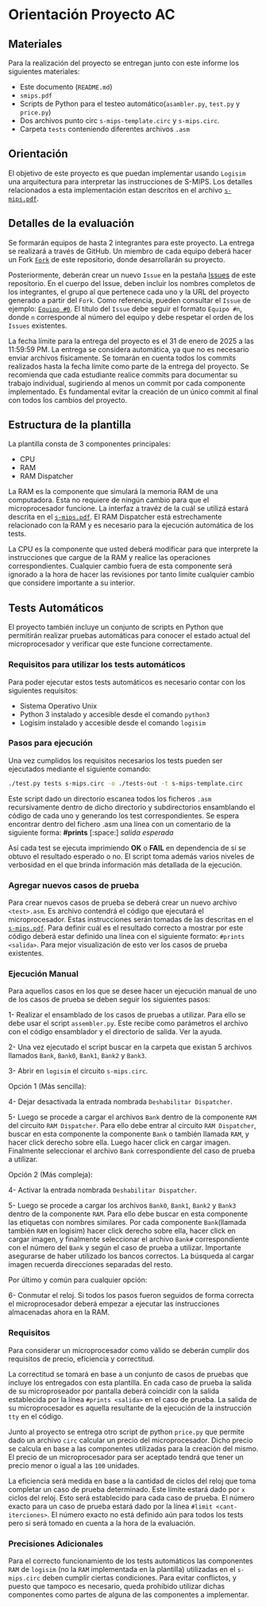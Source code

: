 # Orientación Proyecto AC

## Materiales

Para la realización del proyecto se entregan junto con este informe los siguientes materiales:

* Este documento (`README.md`)
* `smips.pdf`
* Scripts de Python para el testeo automático(`asambler.py`, `test.py` y `price.py`)
* Dos archivos punto circ `s-mips-template.circ` y `s-mips.circ`.
* Carpeta `tests` conteniendo diferentes archivos `.asm`

## Orientación

El objetivo de este proyecto es que puedan implementar usando `Logisim` una arquitectura para interpretar las instrucciones de S-MIPS. Los detalles relacionados a esta implementación estan descritos en el archivo [`s-mips.pdf`](./s-mips.pdf).

## Detalles de la evaluación

Se formarán equipos de hasta 2 integrantes para este proyecto. La entrega se realizará a través de GitHub. Un miembro de cada equipo deberá hacer un Fork [`Fork`](https://github.com/UH-Matcom-AC/Proyecto-SMIPS-2024-2025/fork) de este repositorio, donde desarrollarán su proyecto.

Posteriormente, deberán crear un nuevo `Issue` en la pestaña [Issues](https://github.com/UH-Matcom-AC/Proyecto-SMIPS-2024-2025/issues) de este repositorio. En el cuerpo del Issue, deben incluir los nombres completos de los integrantes, el grupo al que pertenece cada uno y la URL del proyecto generado a partir del `Fork`. Como referencia, pueden consultar el `Issue` de ejemplo: [`Equipo #0`](https://github.com/UH-Matcom-AC/Proyecto-SMIPS-2024-2025/issues/1). El título del `Issue` debe seguir el formato `Equipo #n`, donde `n` corresponde al número del equipo y debe respetar el orden de los `Issues` existentes.

La fecha límite para la entrega del proyecto es el 31 de enero de 2025 a las 11:59:59 PM. La entrega se considera automática, ya que no es necesario enviar archivos físicamente. Se tomarán en cuenta todos los commits realizados hasta la fecha límite como parte de la entrega del proyecto. Se recomienda que cada estudiante realice commits para documentar su trabajo individual, sugiriendo al menos un commit por cada componente implementado. Es fundamental evitar la creación de un único commit al final con todos los cambios del proyecto.

## Estructura de la plantilla

La plantilla consta de 3 componentes principales:

* CPU
* RAM
* RAM Dispatcher

La RAM es la componente que simulará la memoria RAM de una computadora. Esta no requiere de ningún cambio para que el microprocesador funcione. La interfaz a travéz de la cuál se utilizá estará descrita en el [`s-mips.pdf`](./s-mips.pdf). El RAM Dispatcher está estrechamente relacionado con la RAM y es necesario para la ejecución automática de los tests.

La CPU es la componente que usted deberá modificar para que interprete la instrucciones que cargue de la RAM y realice las operaciones correspondientes. Cualquier cambio fuera de esta componente será ignorado a la hora de hacer las revisiones por tanto limite cualquier cambio que considere importante a su interior.

## Tests Automáticos

El proyecto también incluye un conjunto de scripts en Python que permitirán realizar pruebas automáticas para conocer el estado actual del microprocesador y verificar que este funcione correctamente.

### Requisitos para utilizar los tests automáticos

Para poder ejecutar estos tests automáticos es necesario contar con los siguientes requisitos:

* Sistema Operativo Unix
* Python 3 instalado y accesible desde el comando `python3`
* Logisim instalado y accesible desde el comando `logisim`

### Pasos para ejecución

Una vez cumplidos los requisitos necesarios los tests pueden ser ejecutados mediante el siguiente comando:

```bash
./test.py tests s-mips.circ -o ./tests-out -t s-mips-template.circ
```

Este script dado un directorio escanea todos los ficheros `.asm` recursivamente dentro de dicho directorio y subdirectorios ensamblando el código de cada uno y generando los test correspondientes. Se espera encontrar dentro del fichero .asm una línea con un comentario de la siguiente forma:
**#prints** [:space:] *salida esperada*

Así cada test se ejecuta imprimiendo **OK** o **FAIL** en dependencia de si se obtuvo el resultado esperado o no. El script toma además varios niveles de verbosidad en el que brinda información más detallada de la ejecución.

### Agregar nuevos casos de prueba

Para crear nuevos casos de prueba se deberá crear un nuevo archivo `<test>.asm`. Es archivo contendrá el código que ejecutará el microprocesador. Estas instrucciones serán tomadas de las descritas en el [`s-mips.pdf`](./s-mips.pdf). Para definir cuál es el resultado correcto a mostrar por este código deberá estar definido una línea con el siguiente formato: `#prints <salida>`. Para mejor visualización de esto ver los casos de prueba existentes.

### Ejecución Manual

Para aquellos casos en los que se desee hacer un ejecución manual de uno de los casos de prueba se deben seguir los siguientes pasos:

1- Realizar el ensamblado de los casos de pruebas a utilizar. Para ello se debe usar el script `assembler.py`. Este recibe como parámetros el archivo con el código ensamblador y el directorio de salida. Ver la ayuda.

2- Una vez ejecutado el script buscar en la carpeta que existan 5 archivos llamados `Bank`, `Bank0`, `Bank1`, `Bank2` y `Bank3`.

3- Abrir en `logisim` el circuito `s-mips.circ`.

Opción 1 (Más sencilla):

4- Dejar desactivada la entrada nombrada `Deshabilitar Dispatcher`.

5- Luego se procede a cargar el archivos `Bank` dentro de la componente `RAM` del circuito `RAM Dispatcher`. Para ello debe entrar al circuito `RAM Dispatcher`, buscar en esta componente la componente `Bank` o también llamada `RAM`, y hacer click derecho sobre ella. Luego hacer click en cargar imagen. Finalmente seleccionar el archivo `Bank` correspondiente del caso de prueba a utilizar.

Opción 2 (Más compleja):

4- Activar la entrada nombrada `Deshabilitar Dispatcher`.

5- Luego se procede a cargar los archivos `Bank0`, `Bank1`, `Bank2` y `Bank3` dentro de la componente `RAM`. Para ello debe buscar en esta componente las etiquetas con nombres similares. Por cada componente `Bank`(llamada también `RAM` en logisim) hacer click derecho sobre ella, hacer click en cargar imagen, y finalmente seleccionar el archivo `Bank#` correspondiente con el número del `Bank` y según el caso de prueba a utilizar. Importante asegurarse de haber utilizado los bancos correctos. La búsqueda al cargar imagen recuerda direcciones separadas del resto.

Por último y común para cualquier opción:

6- Conmutar el reloj. Si todos los pasos fueron seguidos de forma correcta el microprocesador deberá empezar a ejecutar las instrucciones almacenadas ahora en la RAM.

### Requisitos

Para considerar un microprocesador como válido se deberán cumplir dos requisitos de precio, eficiencia y correctitud.

La correctitud se tomará en base a un conjunto de casos de pruebas que incluye los entregados con esta plantilla. En cada caso de prueba la salida de su microproseador por pantalla deberá coincidir con la salida establecida por la línea `#prints <salida>` en el caso de prueba. La salida de su microprocesador es aquella resultante de la ejecución de la instrucción `tty` en el código.

Junto al proyecto se entrega otro script de python `price.py` que permite dado un archivo `circ` calcular un precio del microprocesador. Dicho precio se calcula en base a las componentes utilizadas para la creación del mismo. El precio de un microprocesador para ser aceptado tendrá que tener un precio menor o igual a las `100` unidades.

La eficiencia será medida en base a la cantidad de ciclos del reloj que toma completar un caso de prueba determinado. Este límite estará dado por `x` ciclos del reloj. Esto será establecido para cada caso de prueba. El número exacto para un caso de prueba estará dado por la línea `#limit <cant-iterciones>`. El número exacto no está definido aún para todos los tests pero si será tomado en cuenta a la hora de la evaluación.

### Precisiones Adicionales

Para el correcto funcionamiento de los tests automáticos las componentes `RAM` de `logisim` (no la `RAM` implementada en la plantilla) utilizadas en el `s-mips.circ` deben cumplir ciertas condiciones. Para evitar conflictos, y puesto que tampoco es necesario, queda prohibido utilizar dichas componentes como partes de alguna de las componentes a implementar.
